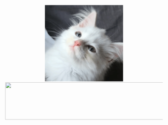 
<div align="center">

<img src="img/conan.gif" width="250">

<a href="https://github.com/devxb/gitanimals">
  <img src="https://render.gitanimals.org/lines/abcabcp?pet-id=723469929476111381" width="1000" height="120" contribution-view=false/>
</a>

</div>
